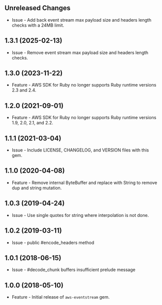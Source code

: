 Unreleased Changes
------------------

* Issue - Add back event stream max payload size and headers length checks with a 24MB limit.

1.3.1 (2025-02-13)
------------------

* Issue - Remove event stream max payload size and headers length checks.

1.3.0 (2023-11-22)
------------------

* Feature - AWS SDK for Ruby no longer supports Ruby runtime versions 2.3 and 2.4.

1.2.0 (2021-09-01)
------------------

* Feature - AWS SDK for Ruby no longer supports Ruby runtime versions 1.9, 2.0, 2.1, and 2.2.

1.1.1 (2021-03-04)
------------------

* Issue - Include LICENSE, CHANGELOG, and VERSION files with this gem.

1.1.0 (2020-04-08)
------------------

* Feature - Remove internal ByteBuffer and replace with String to remove dup and string mutation.

1.0.3 (2019-04-24)
------------------

* Issue - Use single quotes for string where interpolation is not done.

1.0.2 (2019-03-11)
------------------

* Issue - public #encode_headers method

1.0.1 (2018-06-15)
------------------

* Issue - #decode_chunk buffers insufficient prelude message

1.0.0 (2018-05-10)
------------------

* Feature - Initial release of `aws-eventstream` gem.
